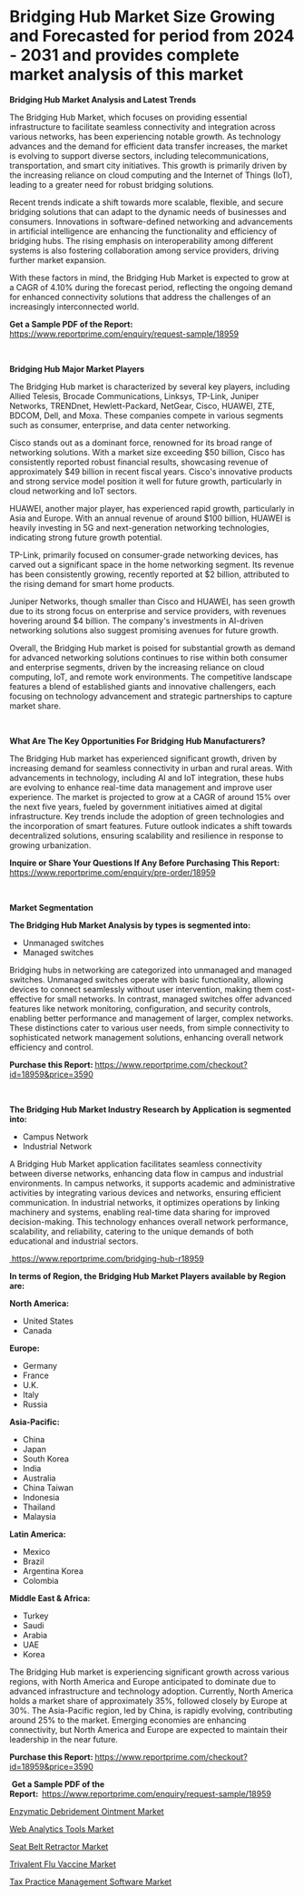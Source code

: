 <p><h1>Bridging Hub Market Size Growing and Forecasted for period from 2024 - 2031 and provides complete market analysis of this market</h1></p><p><strong>Bridging Hub Market Analysis and Latest Trends</strong></p>
<p><p>The Bridging Hub Market, which focuses on providing essential infrastructure to facilitate seamless connectivity and integration across various networks, has been experiencing notable growth. As technology advances and the demand for efficient data transfer increases, the market is evolving to support diverse sectors, including telecommunications, transportation, and smart city initiatives. This growth is primarily driven by the increasing reliance on cloud computing and the Internet of Things (IoT), leading to a greater need for robust bridging solutions.</p><p>Recent trends indicate a shift towards more scalable, flexible, and secure bridging solutions that can adapt to the dynamic needs of businesses and consumers. Innovations in software-defined networking and advancements in artificial intelligence are enhancing the functionality and efficiency of bridging hubs. The rising emphasis on interoperability among different systems is also fostering collaboration among service providers, driving further market expansion. </p><p>With these factors in mind, the Bridging Hub Market is expected to grow at a CAGR of 4.10% during the forecast period, reflecting the ongoing demand for enhanced connectivity solutions that address the challenges of an increasingly interconnected world.</p></p>
<p><strong>Get a Sample PDF of the Report:&nbsp;</strong> <a href="https://www.reportprime.com/enquiry/request-sample/18959?utm_campaign=1109&utm_medium=2&utm_source=Github&utm_content=ia&utm_term=22112024&utm_id=bridging-hub">https://www.reportprime.com/enquiry/request-sample/18959</a></p>
<p>&nbsp;</p>
<p><strong>Bridging Hub Major Market Players</strong></p>
<p><p>The Bridging Hub market is characterized by several key players, including Allied Telesis, Brocade Communications, Linksys, TP-Link, Juniper Networks, TRENDnet, Hewlett-Packard, NetGear, Cisco, HUAWEI, ZTE, BDCOM, Dell, and Moxa. These companies compete in various segments such as consumer, enterprise, and data center networking.</p><p>Cisco stands out as a dominant force, renowned for its broad range of networking solutions. With a market size exceeding $50 billion, Cisco has consistently reported robust financial results, showcasing revenue of approximately $49 billion in recent fiscal years. Cisco's innovative products and strong service model position it well for future growth, particularly in cloud networking and IoT sectors.</p><p>HUAWEI, another major player, has experienced rapid growth, particularly in Asia and Europe. With an annual revenue of around $100 billion, HUAWEI is heavily investing in 5G and next-generation networking technologies, indicating strong future growth potential.</p><p>TP-Link, primarily focused on consumer-grade networking devices, has carved out a significant space in the home networking segment. Its revenue has been consistently growing, recently reported at $2 billion, attributed to the rising demand for smart home products.</p><p>Juniper Networks, though smaller than Cisco and HUAWEI, has seen growth due to its strong focus on enterprise and service providers, with revenues hovering around $4 billion. The company's investments in AI-driven networking solutions also suggest promising avenues for future growth.</p><p>Overall, the Bridging Hub market is poised for substantial growth as demand for advanced networking solutions continues to rise within both consumer and enterprise segments, driven by the increasing reliance on cloud computing, IoT, and remote work environments. The competitive landscape features a blend of established giants and innovative challengers, each focusing on technology advancement and strategic partnerships to capture market share.</p></p>
<p>&nbsp;</p>
<p><strong>What Are The Key Opportunities For Bridging Hub Manufacturers?</strong></p>
<p><p>The Bridging Hub market has experienced significant growth, driven by increasing demand for seamless connectivity in urban and rural areas. With advancements in technology, including AI and IoT integration, these hubs are evolving to enhance real-time data management and improve user experience. The market is projected to grow at a CAGR of around 15% over the next five years, fueled by government initiatives aimed at digital infrastructure. Key trends include the adoption of green technologies and the incorporation of smart features. Future outlook indicates a shift towards decentralized solutions, ensuring scalability and resilience in response to growing urbanization.</p></p>
<p><strong>Inquire or Share Your Questions If Any Before Purchasing This Report:</strong> <a href="https://www.reportprime.com/enquiry/pre-order/18959?utm_campaign=1109&utm_medium=2&utm_source=Github&utm_content=ia&utm_term=22112024&utm_id=bridging-hub">https://www.reportprime.com/enquiry/pre-order/18959</a></p>
<p>&nbsp;</p>
<p><strong>Market Segmentation</strong></p>
<p><strong>The Bridging Hub Market Analysis by types is segmented into:</strong></p>
<p><ul><li>Unmanaged switches</li><li>Managed switches</li></ul></p>
<p><p>Bridging hubs in networking are categorized into unmanaged and managed switches. Unmanaged switches operate with basic functionality, allowing devices to connect seamlessly without user intervention, making them cost-effective for small networks. In contrast, managed switches offer advanced features like network monitoring, configuration, and security controls, enabling better performance and management of larger, complex networks. These distinctions cater to various user needs, from simple connectivity to sophisticated network management solutions, enhancing overall network efficiency and control.</p></p>
<p><strong>Purchase this Report:&nbsp;</strong><a href="https://www.reportprime.com/checkout?id=18959&price=3590&utm_campaign=1109&utm_medium=2&utm_source=Github&utm_content=ia&utm_term=22112024&utm_id=bridging-hub">https://www.reportprime.com/checkout?id=18959&price=3590</a></p>
<p>&nbsp;</p>
<p><strong>The Bridging Hub Market Industry Research by Application is segmented into:</strong></p>
<p><ul><li>Campus Network</li><li>Industrial Network</li></ul></p>
<p><p>A Bridging Hub Market application facilitates seamless connectivity between diverse networks, enhancing data flow in campus and industrial environments. In campus networks, it supports academic and administrative activities by integrating various devices and networks, ensuring efficient communication. In industrial networks, it optimizes operations by linking machinery and systems, enabling real-time data sharing for improved decision-making. This technology enhances overall network performance, scalability, and reliability, catering to the unique demands of both educational and industrial sectors.</p></p>
<p><a href="https://www.reportprime.com/bridging-hub-r18959?utm_campaign=1109&utm_medium=2&utm_source=Github&utm_content=ia&utm_term=22112024&utm_id=bridging-hub">&nbsp;https://www.reportprime.com/bridging-hub-r18959</a></p>
<p><strong>In terms of Region, the Bridging Hub Market Players available by Region are:</strong></p>
<p>
    <p> <strong> North America: </strong>
        <ul>
            <li>United States</li>
            <li>Canada</li>
        </ul>
        </p> 
    <p> <strong> Europe: </strong>
        <ul>
            <li>Germany</li>
            <li>France</li>
            <li>U.K.</li>
            <li>Italy</li>
            <li>Russia</li>
        </ul>
        </p> 
    <p> <strong> Asia-Pacific: </strong>
        <ul>
            <li>China</li>
            <li>Japan</li>
            <li>South Korea</li>
            <li>India</li>
            <li>Australia</li>
            <li>China Taiwan</li>
            <li>Indonesia</li>
            <li>Thailand</li>
            <li>Malaysia</li>
        </ul>
        </p> 
    <p> <strong> Latin America: </strong>
        <ul>
            <li>Mexico</li>
            <li>Brazil</li>
            <li>Argentina Korea</li>
            <li>Colombia</li>
        </ul>
        </p> 
    <p> <strong> Middle East & Africa: </strong>
        <ul>
            <li>Turkey</li>
            <li>Saudi</li>
            <li>Arabia</li>
            <li>UAE</li>
            <li>Korea</li>
        </ul>
    </p>
    </p>
<p><p>The Bridging Hub market is experiencing significant growth across various regions, with North America and Europe anticipated to dominate due to advanced infrastructure and technology adoption. Currently, North America holds a market share of approximately 35%, followed closely by Europe at 30%. The Asia-Pacific region, led by China, is rapidly evolving, contributing around 25% to the market. Emerging economies are enhancing connectivity, but North America and Europe are expected to maintain their leadership in the near future.</p></p>
<p><strong>Purchase this Report: </strong><a href="https://www.reportprime.com/checkout?id=18959&price=3590&utm_campaign=1109&utm_medium=2&utm_source=Github&utm_content=ia&utm_term=22112024&utm_id=bridging-hub">https://www.reportprime.com/checkout?id=18959&price=3590</a></p>
<p>&nbsp;<strong>Get a Sample PDF of the Report:&nbsp;&nbsp;</strong><a href="https://www.reportprime.com/enquiry/request-sample/18959?utm_campaign=1109&utm_medium=2&utm_source=Github&utm_content=ia&utm_term=22112024&utm_id=bridging-hub">https://www.reportprime.com/enquiry/request-sample/18959</a></p>
<p><strong></strong></p>
<p><p><a href="https://issuu.com/reportprime-2/docs/enzymatic-debridement-ointment-mark_e1f179aa85c7f4?utm_campaign=1109&utm_medium=2&utm_source=Github&utm_content=ia&utm_term=22112024&utm_id=bridging-hub">Enzymatic Debridement Ointment Market</a></p><p><a href="https://www.linkedin.com/pulse/insightful-web-analytics-tools-market-report-swot-analysis-3q8le?utm_campaign=1109&utm_medium=2&utm_source=Github&utm_content=ia&utm_term=22112024&utm_id=bridging-hub">Web Analytics Tools Market</a></p><p><a href="https://github.com/wileonie19657/Market-Research-Report-List-1/blob/main/seat-belt-retractor-market.md?utm_campaign=1109&utm_medium=2&utm_source=Github&utm_content=ia&utm_term=22112024&utm_id=bridging-hub">Seat Belt Retractor Market</a></p><p><a href="https://issuu.com/reportprime-2/docs/trivalent-flu-vaccine-market-size-2_ad4bca23b0bd15?utm_campaign=1109&utm_medium=2&utm_source=Github&utm_content=ia&utm_term=22112024&utm_id=bridging-hub">Trivalent Flu Vaccine Market</a></p><p><a href="https://www.linkedin.com/pulse/broad-overview-tax-practice-management-software-market-size-rylne?utm_campaign=1109&utm_medium=2&utm_source=Github&utm_content=ia&utm_term=22112024&utm_id=bridging-hub">Tax Practice Management Software Market</a></p></p>